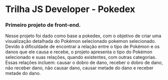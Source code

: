 # Trilha JS Developer - Pokedex

### Primeiro projeto de front-end. 
Nesse projeto foi dado como base a pokedex, com o objetivo de criar uma visualização detalhada do Pokémon selecionado pokemon selecionado.
Devido à dificuldade de encontrar a relação entre o tipo de Pokémon e os danos que ele causa e recebe, o projeto apresenta o tipo do Pokémon selecionado e suas relações, quando existentes, com outras categorias. Essas relações incluem: causar o dobro de dano, receber o dobro de dano, não receber dano, não causar dano, causar metade do dano e receber metade do dano.
